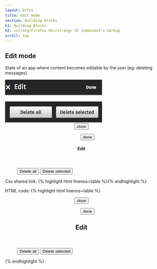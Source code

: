 ```yaml
---
layout: bffos
title: Edit mode
section: building-blocks
h1: Building Blocks
h2: <strong>Firefox OS</strong> UI component's markup
scroll: top
---
```


## Edit mode

State of an app where content becomes editable by the user (eg: deleting messages).

<div>
  <section class="example">
    <img src="../images/BB/edit_mode.jpg" alt="Edit mode (Image replacing code)"/>
    <article class="edit-mode frame">
      <form role="dialog" data-type="edit">
        <section>
          <header>
            <button><span class="icon icon-close">close</span></button>
            <menu type="toolbar">
              <button>done</button>
            </menu>
            <h1>Edit</h1>
          </header>
        </section>
        <menu>
          <button>Delete all</button>
          <button>Delete selected</button>
        </menu>
      </form>
    </article>
  </section>

  <label>Css shared link:</label>
  {% highlight html linenos=table %}<link rel="stylesheet" type="text/css" href="shared/style/edit_mode.css">{% endhighlight %}

  <label>HTML code:</label>
  {% highlight html linenos=table %}<form role="dialog" data-type="edit">
    <section>
      <header>
        <button><span class="icon icon-close">close</span></button>
        <menu type="toolbar">
          <button>done</button>
        </menu>
        <h1>Edit</h1>
      </header>
    </section>
    <menu>
      <button>Delete all</button>
      <button>Delete selected</button>
    </menu>
  </form>{% endhighlight %}
</div>
